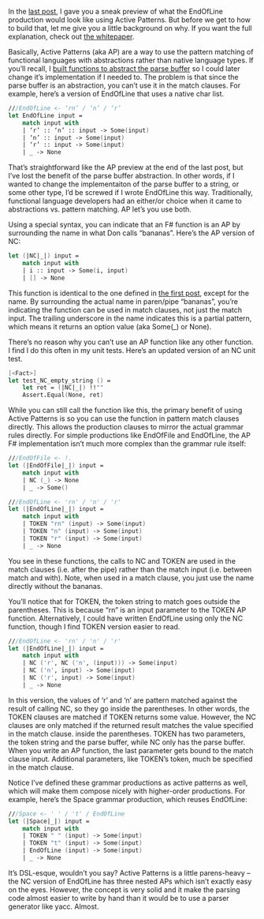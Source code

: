 In the [last
post](http://devhawk.net/2007/12/13/practical-f-parsing-syntactical-productions-1/),
I gave you a sneak preview of what the EndOfLine production would look
like using Active Patterns. But before we get to how to build that, let
me give you a little background on why. If you want the full
explanation, check out [the
whitepaper](http://blogs.msdn.com/dsyme/archive/2007/04/07/draft-paper-on-f-active-patterns.aspx).

Basically, Active Patterns (aka AP) are a way to use the pattern
matching of functional languages with abstractions rather than native
language types. If you’ll recall, I [built functions to abstract the
parse
buffer](http://devhawk.net/2007/12/11/practical-f-parsing-the-parse-buffer/)
so I could later change it’s implementation if I needed to. The problem
is that since the parse buffer is an abstraction, you can’t use it in
the match clauses. For example, here’s a version of EndOfLine that uses
a native char list.

``` fsharp
///EndOfLine <- ‘rn’ / ‘n’ / ‘r’
let EndOfLine input =
    match input with
    | ‘r’ :: ‘n’ :: input -> Some(input)
    | ‘n’ :: input -> Some(input)
    | ‘r’ :: input -> Some(input)
    | _ -> None
```

That’s straightforward like the AP preview at the end of the last post,
but I’ve lost the benefit of the parse buffer abstraction. In other
words, if I wanted to change the implementaiton of the parse buffer to a
string, or some other type, I’d be screwed if I wrote EndOfLine this
way. Traditionally, functional language developers had an either/or
choice when it came to abstractions vs. pattern matching. AP let’s you
use both.

Using a special syntax, you can indicate that an F\# function is an AP
by surrounding the name in what Don calls “bananas”. Here’s the AP
version of NC:

``` fsharp
let (|NC|_|) input =
    match input with
    | i :: input -> Some(i, input)
    | [] -> None
```

This function is identical to the one defined in [the first
post](http://devhawk.net/2007/12/11/practical-f-parsing-the-parse-buffer/),
except for the name. By surrounding the actual name in paren/pipe
“bananas”, you’re indicating the function can be used in match clauses,
not just the match input. The trailing underscore in the name indicates
this is a partial pattern, which means it returns an option value (aka
Some(\_) or None).

There’s no reason why you can’t use an AP function like any other
function. I find I do this often in my unit tests. Here’s an updated
version of an NC unit test.

``` fsharp
[<Fact>]
let test_NC_empty_string () =
    let ret = (|NC|_|) !!""
    Assert.Equal(None, ret)
```

While you can still call the function like this, the primary benefit of
using Active Patterns is so you can use the function in pattern match
clauses directly. This allows the production clauses to mirror the
actual grammar rules directly. For simple productions like EndOfFile and
EndOfLine, the AP F\# implementation isn’t much more complex than the
grammar rule itself:

``` fsharp
///EndOfFile <- !.
let (|EndOfFile|_|) input =
    match input with
    | NC (_) -> None
    | _ -> Some()  

///EndOfLine <- 'rn' / 'n' / 'r'
let (|EndOfLine|_|) input =
    match input with
    | TOKEN "rn" (input) -> Some(input)
    | TOKEN "n" (input) -> Some(input)
    | TOKEN "r" (input) -> Some(input)
    | _ -> None
```

You see in these functions, the calls to NC and TOKEN are used in the
match clauses (i.e. after the pipe) rather than the match input (i.e.
between match and with). Note, when used in a match clause, you just use
the name directly without the bananas.

You’ll notice that for TOKEN, the token string to match goes outside the
parentheses. This is because “rn” is an input parameter to the TOKEN AP
function. Alternatively, I could have written EndOfLine using only the
NC function, though I find TOKEN version easier to read.

``` fsharp
///EndOfLine <- 'rn' / 'n' / 'r'
let (|EndOfLine|_|) input =
    match input with
    | NC ('r', NC ('n', (input))) -> Some(input)
    | NC ('n', input) -> Some(input)
    | NC ('r', input) -> Some(input)
    | _ -> None
```

In this version, the values of ‘r’ and ‘n’ are pattern matched against
the result of calling NC, so they go inside the parentheses. In other
words, the TOKEN clauses are matched if TOKEN returns some value.
However, the NC clauses are only matched if the returned result matches
the value specified in the match clause. inside the parentheses. TOKEN
has two parameters, the token string and the parse buffer, while NC only
has the parse buffer. When you write an AP function, the last parameter
gets bound to the match clause input. Additional parameters, like
TOKEN’s token, much be specified in the match clause.

Notice I’ve defined these grammar productions as active patterns as
well, which will make them compose nicely with higher-order productions.
For example, here’s the Space grammar production, which reuses
EndOfLine:

``` fsharp
///Space <- ' ' / 't' / EndOfLine
let (|Space|_|) input =
    match input with
    | TOKEN " " (input) -> Some(input)
    | TOKEN "t" (input) -> Some(input)
    | EndOfLine (input) -> Some(input)
    | _ -> None
```

It’s DSL-esque, wouldn’t you say? Active Patterns is a little
parens-heavy – the NC version of EndOfLine has three nested APs which
isn’t exactly easy on the eyes. However, the concept is very solid and
it make the parsing code almost easier to write by hand than it would be
to use a parser generator like yacc. Almost.
